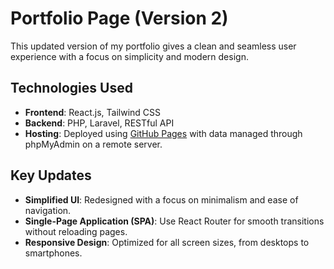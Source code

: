 # Portfolio Page (Version 2)

This updated version of my portfolio gives a clean and seamless user experience with a focus on simplicity and modern design.

## Technologies Used

- **Frontend**: React.js, Tailwind CSS
- **Backend**: PHP, Laravel, RESTful API
- **Hosting**: Deployed using [GitHub Pages](https://pages.github.com/) with data managed through phpMyAdmin on a remote server.

## Key Updates

- **Simplified UI**: Redesigned with a focus on minimalism and ease of navigation.
- **Single-Page Application (SPA)**: Use React Router for smooth transitions without reloading pages.
- **Responsive Design**: Optimized for all screen sizes, from desktops to smartphones.
